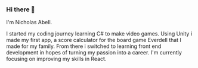 ### Hi there 👋

I'm Nicholas Abell.

I started my coding journey learning C# to make video games.
Using Unity i made my first app, a score calculator for the board game Everdell that I made for my family.
From there i switched to learning front end development in hopes of turning my passion into a career. 
I'm currently focusing on improving my skills in React.

<!--
**Nicholas-Abell/Nicholas-Abell** is a ✨ _special_ ✨ repository because its `README.md` (this file) appears on your GitHub profile.

Here are some ideas to get you started:

- 🔭 I’m currently working on ...
- 🌱 I’m currently learning ...
- 👯 I’m looking to collaborate on ...
- 🤔 I’m looking for help with ...
- 💬 Ask me about ...
- 📫 How to reach me: ...
- 😄 Pronouns: ...
- ⚡ Fun fact: ...
-->
